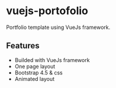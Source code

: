 # vuejs-portofolio

 Portfolio template using VueJs framework.

## Features

- Builded with VueJs framework 
- One page layout 
- Bootstrap 4.5 & css 
- Animated layout 

